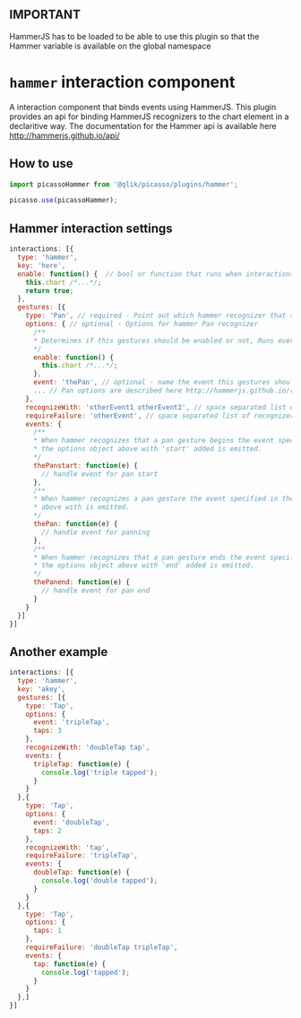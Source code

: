 ## IMPORTANT
HammerJS has to be loaded to be able to use this plugin so that the Hammer variable is
available on the global namespace

# `hammer` interaction component

A interaction component that binds events using HammerJS.
This plugin provides an api for binding HammerJS recognizers to the chart element
in a declaritive way. The documentation for the Hammer api is available here http://hammerjs.github.io/api/

## How to use
```js
import picassoHammer from '@qlik/picasso/plugins/hammer';

picasso.use(picassoHammer);
```

## Hammer interaction settings

```js
interactions: [{
  type: 'hammer',
  key: 'here',
  enable: function() {  // bool or function that runs when interactions are added, not every event loop
    this.chart /*...*/;
    return true;
  },
  gestures: [{
    type: 'Pan', // required - Point out which hammer recognizer that should be used
    options: { // optional - Options for hammer Pan recognizer
      /**
      * Determines if this gestures should be enabled or not, Runs every event loop that Hammer processes
      */
      enable: function() {
        this.chart /*...*/;
      },
      event: 'thePan', // optional - name the event this gestures should trigger defaults to 'pan' in this case
      ... // Pan options are described here http://hammerjs.github.io/recognizer-pan/
    },
    recognizeWith: 'otherEvent1 otherEvent2', // space separated list of recognizers that should run simultaneously. The name is the event name specified in the options of the gesture (or the default name)
    requireFailure: 'otherEvent', // space separated list of recognizers that needs to fail before this one gets recognized. The name is the event name specified in the options of the gesture (or the default name)
    events: {
      /**
      * When hammer recognizes that a pan gesture begins the event specified in
      * the options object above with 'start' added is emitted.
      */
      thePanstart: function(e) {
        // handle event for pan start
      },
      /**
      * When hammer recognizes a pan gesture the event specified in the options object
      * above with is emitted.
      */
      thePan: function(e) {
        // handle event for panning
      },
      /**
      * When hammer recognizes that a pan gesture ends the event specified in
      * the options object above with 'end' added is emitted.
      */
      thePanend: function(e) {
        // handle event for pan end
      }
    }
  }]
}]
```
## Another example

```js
interactions: [{
  type: 'hammer',
  key: 'akey',
  gestures: [{
    type: 'Tap',
    options: {
      event: 'tripleTap',
      taps: 3
    },
    recognizeWith: 'doubleTap tap',
    events: {
      tripleTap: function(e) {
        console.log('triple tapped');
      }
    }
  },{
    type: 'Tap',
    options: {
      event: 'doubleTap',
      taps: 2
    },
    recognizeWith: 'tap',
    requireFailure: 'tripleTap',
    events: {
      doubleTap: function(e) {
        console.log('double tapped');
      }
    }
  },{
    type: 'Tap',
    options: {
      taps: 1
    },
    requireFailure: 'doubleTap tripleTap',
    events: {
      tap: function(e) {
        console.log('tapped');
      }
    }
  },]
}]
```
